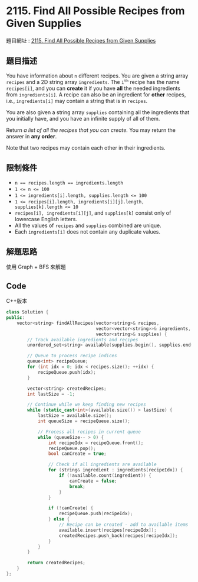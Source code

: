 # 2115. Find All Possible Recipes from Given Supplies

題目網址 : [2115. Find All Possible Recipes from Given Supplies](https://leetcode.com/problems/find-all-possible-recipes-from-given-supplies/description)

## 題目描述

You have information about `n` different recipes. You are given a string array `recipes` and a 2D string array `ingredients`. The <code>i<sup>th</sup></code> recipe has the name `recipes[i]`, and you can **create** it if you have **all** the needed ingredients from `ingredients[i]`. A recipe can also be an ingredient for **other** recipes, i.e., `ingredients[i]` may contain a string that is in `recipes`.

You are also given a string array `supplies` containing all the ingredients that you initially have, and you have an infinite supply of all of them.

Return _a list of all the recipes that you can create._ You may return the answer in **any order**.

Note that two recipes may contain each other in their ingredients.

## 限制條件

- `n == recipes.length == ingredients.length`
- `1 <= n <= 100`
- `1 <= ingredients[i].length, supplies.length <= 100`
- `1 <= recipes[i].length, ingredients[i][j].length, supplies[k].length <= 10`
- `recipes[i], ingredients[i][j]`, and `supplies[k]` consist only of lowercase English letters.
- All the values of `recipes` and `supplies` combined are unique.
- Each `ingredients[i]` does not contain any duplicate values.

## 解題思路

使用 Graph + BFS 來解題

## Code

C++版本

```C++
class Solution {
public:
    vector<string> findAllRecipes(vector<string>& recipes,
                                  vector<vector<string>>& ingredients,
                                  vector<string>& supplies) {
        // Track available ingredients and recipes
        unordered_set<string> available(supplies.begin(), supplies.end());

        // Queue to process recipe indices
        queue<int> recipeQueue;
        for (int idx = 0; idx < recipes.size(); ++idx) {
            recipeQueue.push(idx);
        }

        vector<string> createdRecipes;
        int lastSize = -1;

        // Continue while we keep finding new recipes
        while (static_cast<int>(available.size()) > lastSize) {
            lastSize = available.size();
            int queueSize = recipeQueue.size();

            // Process all recipes in current queue
            while (queueSize-- > 0) {
                int recipeIdx = recipeQueue.front();
                recipeQueue.pop();
                bool canCreate = true;

                // Check if all ingredients are available
                for (string& ingredient : ingredients[recipeIdx]) {
                    if (!available.count(ingredient)) {
                        canCreate = false;
                        break;
                    }
                }

                if (!canCreate) {
                    recipeQueue.push(recipeIdx);
                } else {
                    // Recipe can be created - add to available items
                    available.insert(recipes[recipeIdx]);
                    createdRecipes.push_back(recipes[recipeIdx]);
                }
            }
        }

        return createdRecipes;
    }
};
```
